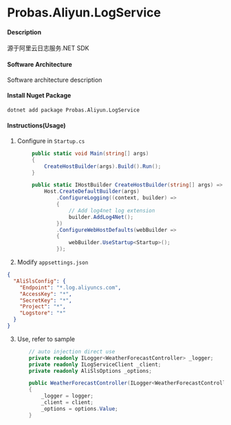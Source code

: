 # Probas.Aliyun.LogService

#### Description
源于阿里云日志服务.NET SDK

#### Software Architecture
Software architecture description

#### Install Nuget Package
```bash
dotnet add package Probas.Aliyun.LogService
```

#### Instructions(Usage)

1.  Configure in `Startup.cs`
```cs
        public static void Main(string[] args)
        {
            CreateHostBuilder(args).Build().Run();
        }

        public static IHostBuilder CreateHostBuilder(string[] args) =>
            Host.CreateDefaultBuilder(args)
                .ConfigureLogging((context, builder) =>
                {
                    // Add log4net log extension
                    builder.AddLog4Net();
                })
                .ConfigureWebHostDefaults(webBuilder =>
                {
                    webBuilder.UseStartup<Startup>();
                });
```

2.  Modify `appsettings.json`
```json
{
  "AliSlsConfig": {
    "Endpoint": "*.log.aliyuncs.com",
    "AccessKey": "*",
    "SecretKey": "*",
    "Project": "*",
    "Logstore": "*"
  }
}

```

3.  Use, refer to sample
 ```cs
        // auto injection direct use
        private readonly ILogger<WeatherForecastController> _logger;
        private readonly ILogServiceClient _client;
        private readonly AliSlsOptions _options;

        public WeatherForecastController(ILogger<WeatherForecastController> logger, ILogServiceClient client, IOptions<AliSlsOptions> options)
        {
            _logger = logger;
            _client = client;
            _options = options.Value;
        }
 ```
